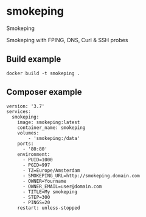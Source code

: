 # smokeping
Smokeping

Smokeping with FPING, DNS, Curl & SSH probes

## Build example
```
docker build -t smokeping .
```

## Composer example
```
version: '3.7'
services:
  smokeping:
    image: smokeping:latest
    container_name: smokeping
    volumes:
        - 'smokeping:/data'
    ports:
      - '80:80'
    environment:
      - PUID=1000
      - PGID=997
      - TZ=Europe/Amsterdam
      - SMOKEPING_URL=http://smokeping.domain.com
      - OWNER=Yourname
      - OWNER_EMAIL=user@domain.com
      - TITLE=My smokeping
      - STEP=300
      - PINGS=20
    restart: unless-stopped      
```

